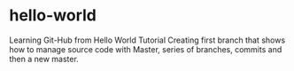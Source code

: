 # hello-world
Learning Git-Hub from Hello World Tutorial
Creating first branch that shows how to manage source code with Master, series of branches, commits and then a new master.
